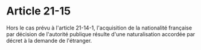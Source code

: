 # Article 21-15

Hors le cas prévu à l'article 21-14-1, l'acquisition de la nationalité française par décision de l'autorité publique résulte d'une naturalisation accordée par décret à la demande de l'étranger.
